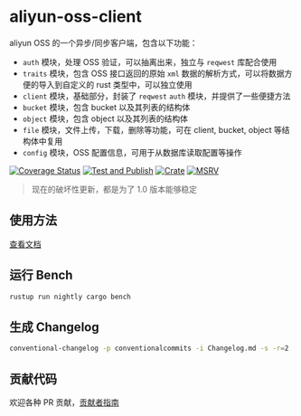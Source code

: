 # aliyun-oss-client

aliyun OSS 的一个异步/同步客户端，包含以下功能：

- `auth` 模块，处理 OSS 验证，可以抽离出来，独立与 `reqwest` 库配合使用
- `traits` 模块，包含 OSS 接口返回的原始 `xml` 数据的解析方式，可以将数据方便的导入到自定义的 rust 类型中，可以独立使用
- `client` 模块，基础部分，封装了 `reqwest` `auth` 模块，并提供了一些便捷方法
- `bucket` 模块，包含 bucket 以及其列表的结构体
- `object` 模块，包含 object 以及其列表的结构体
- `file` 模块，文件上传，下载，删除等功能，可在 client, bucket, object 等结构体中复用
- `config` 模块，OSS 配置信息，可用于从数据库读取配置等操作

[![Coverage Status](https://coveralls.io/repos/github/tu6ge/oss-rs/badge.svg?branch=master)](https://coveralls.io/github/tu6ge/oss-rs?branch=master) [![Test and Publish](https://github.com/tu6ge/oss-rs/actions/workflows/publish.yml/badge.svg)](https://github.com/tu6ge/oss-rs/actions/workflows/publish.yml) [![Crate](https://img.shields.io/crates/v/aliyun-oss-client.svg)](https://crates.io/crates/aliyun-oss-client) [![MSRV](https://img.shields.io/badge/rustc-1.62.0+-ab6000.svg)](https://blog.rust-lang.org/2022/06/30/Rust-1.62.0.html)

> 现在的破坏性更新，都是为了 1.0 版本能够稳定

## 使用方法

[查看文档](https://docs.rs/aliyun-oss-client/)

## 运行 Bench

```bash
rustup run nightly cargo bench
```

## 生成 Changelog

```bash
conventional-changelog -p conventionalcommits -i Changelog.md -s -r=2
```

## 贡献代码

欢迎各种 PR 贡献，[贡献者指南](https://github.com/tu6ge/oss-rs/blob/master/CONTRIBUTION.md)
